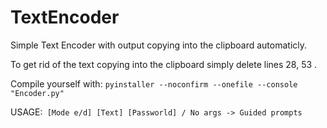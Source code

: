 # TextEncoder
Simple Text Encoder with output copying into the clipboard automaticly.

To get rid of the text copying into the clipboard simply delete lines 28, 53 .

Compile yourself with: ```pyinstaller --noconfirm --onefile --console  "Encoder.py"```



USAGE:```
[Mode e/d] [Text] [Passworld]
/
No args -> Guided prompts```


